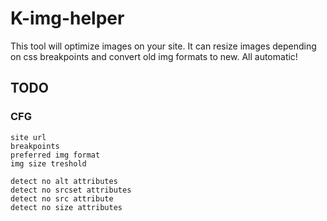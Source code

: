 # K-img-helper
This tool will optimize images on your site. It can resize images depending on css breakpoints and convert old img formats to new. All automatic!

## TODO
### CFG
```
site url
breakpoints
preferred img format
img size treshold

detect no alt attributes
detect no srcset attributes
detect no src attribute
detect no size attributes
```